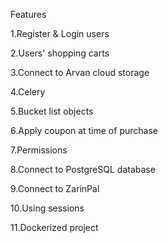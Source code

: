 Features

1.Register & Login users

2.Users' shopping carts

3.Connect to Arvan cloud storage

4.Celery

5.Bucket list objects

6.Apply coupon at time of purchase

7.Permissions

8.Connect to PostgreSQL database

9.Connect to ZarinPal

10.Using sessions

11.Dockerized project

